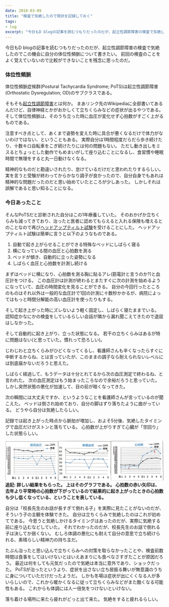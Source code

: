 ```yaml
---
date: 2018-03-09
title: "検査で気絶したので現状を記録しておく"
tags:
- log
excerpt: "今日もD blogの記事を読むつもりだったのだが、起立性調節障害の検査で気絶したのでこの機会に自分の体位性頻脈について書きたい。 前回の検査のことをよく覚えていないので比較ができないことを残念に思ったのだ。"
---
```


今日もD blogの記事を読むつもりだったのだが、起立性調節障害の検査で気絶したのでこの機会に自分の体位性頻脈について書きたい。
前回の検査のことをよく覚えていないので比較ができないことを残念に思ったのだ。

### 体位性頻脈

体位性頻脈症候群(Postural Tachycardia Syndrome; PoTS)は起立性調節障害(Orthostatic Dysregulation; OD)のサブクラスである。

そもそも[起立性調節障害](https://ja.wikipedia.org/wiki/%E8%B5%B7%E7%AB%8B%E6%80%A7%E8%AA%BF%E7%AF%80%E9%9A%9C%E5%AE%B3)とは何か。
まあリンク先のWikipediaに全部書いてあるんだけど、自律神経とかがおかしくて立ちくらみなどの症状が出るやつである。
そして体位性頻脈は、そのうち立った時に血圧が変化せず心拍数がすごく上がるものである。

注意すべき点として、あくまで姿勢を変えた時に具合が悪くなるだけで体力がないわけではない、ということもある。
実際自分は1時間程度だらだら歩き続けたり、十数キロ自転車をこぎ続けたりには何の問題もない。
ただし動き出しをミスるとちょっとした動作でもめまいがして座り込むことになるし、食習慣や睡眠時間で無理をすると丸一日動けなくなる。

精神的なものだと勘違いされたり、怠けているだけだと思われたりするらしい。
実を言うと受験が終わってからかなり調子が良かったので、自分自身でもあれは精神的な問題だったのだと思い始めていたところが少しあった。
しかしそれは誤解であると思い知ることになる。

### 今日あったこと

そんなPoTSだと診断された自分はこの1年療養していた。
そのおかげか立ちくらみも減ってきており、治ったと医者に認めてもらえると入れる保険も増えるとのことなので再び[ヘッドアップティルト試験](https://ja.wikipedia.org/wiki/%E3%83%98%E3%83%83%E3%83%89%E3%82%A2%E3%83%83%E3%83%97%E3%83%86%E3%82%A3%E3%83%AB%E3%83%88%E8%A9%A6%E9%A8%93)を受けることにした。
ヘッドアップティルト試験は簡単に言うと以下のようなものである。

1. 自動で起き上がらせることができる特殊なベッドにしばらく寝る
1. 横になっている間の血圧と心拍数を測る
1. ベッドが傾き、自動的に立った姿勢になる
1. しばらく血圧と心拍数を計測し続ける

まずはベッドに横になり、心拍数を測る胸に貼るアレ(筋電計と言うのか?)と血圧計をつける。
この血圧計は計測が終わるとまたすぐに次の計測を始めるようになっていて、血圧の時間変化を見ることができる。
自分の今回行ったところのものはそれ以外は一般的な血圧計で1回の計測に十数秒かかるが、病院によってはもっと時間分解能の高い血圧計を使ったりもする。

そして起き上がった時にズレないよう軽く固定し、しばらく寝たままでいる。
認知症かなにかの検査をしているらしい会話が隣から漏れ聞こえてきたので退屈はしなかった。

そして自動的に起き上がり、立った状態になる。
若干の立ちくらみはあるが特に問題はない(と思っていた。慣れって恐ろしい)。

じわじわと立ちくらみがひどくなってくるし、看護師さんも辛くなったらすぐに中断するからね、とは言っていたが、このままの調子なら耐えられないレベルには到底届かないだろうと思えた。

しばらく経過して、もうデータは十分とれてるから次の血圧測定で終わるね、と言われた。
次の血圧測定はもう始まったころなので余裕だろうと思っていた。
しかし突然状態の悪化が加速して、目の前が暗くなってきた。

次の瞬間には大丈夫ですか、というようなことを看護師さんが言っているのが聞こえた。
ベッドは倒され始めており、自分の脚はずり落ちたように曲がっている。
どうやら自分は気絶したらしい。

記録では起き上がった時点から脈拍が増加し、およそ5分後、気絶したタイミングで血圧だけがストンと落ちている。
心拍数が上がりすぎて心臓が「空回り」した状態らしい。

![グラフ](/assets/2018/03/graph.png)
**追記: 詳しい結果をもらった。
上はそのグラフである。
心拍数の赤い矢印は、去年より平常時の心拍数が下がっているので結果的に起き上がったときの心拍数も少し低くなっている、ということを表している。**

自分は「校長先生のお話が長すぎて倒れる子」を実際に見たことがないのだが、そういう子の主観を体験できた。
自分は立ちくらみで気絶したのはこれが初めてである。
今思うと気絶しかけるタイミングはあったのだが、実際に気絶する前に座り込むなどしていた。
それでわかったのだが、校長先生のお話で倒れる子は決してか弱くない。
むしろ体調の悪化にも耐えて自分の意思で立ち続けられる、素晴らしい精神力の持ち主だ。

たぶん治ったと思い込んで立ちくらみへの対策を取らなかったことや、検査前数時間は食事をしてはいけないとはいえあまりにも食べなさすぎたことが原因だろう。
最近は何をしても元気だったので気絶は本当に意外であり、ショックだった。
PoTSが治ったというより、症状を出さない立ち居振る舞いが無意識のうちに身についていただけだったようだ。
しかも冬場は症状が出にくくなる人が多いらしいので、これから暖かくなるに従って立ちくらみなどがまた酷くなる可能性もある。
これからも体調には人一倍気をつけないといけない。

落ち着ける場所に来たら疲れがどっと出て来た。
気絶をすると疲れるらしい。